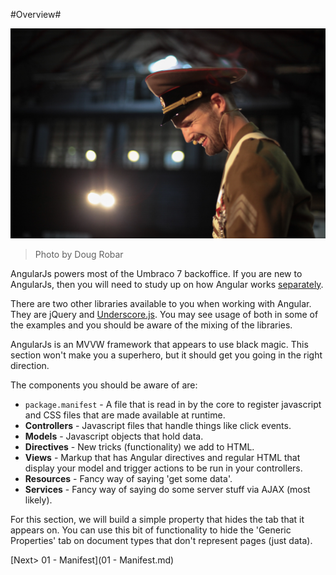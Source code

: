#Overview#

![7377957044_76c6714b63_o.jpg](assets/7377957044_76c6714b63_o.jpg)
>Photo by Doug Robar

AngularJs powers most of the Umbraco 7 backoffice.  If you are new to AngularJs, then you will need to study up on how Angular works [separately](https://angularjs.org/).

There are two other libraries available to you when working with Angular.  They are jQuery and [Underscore.js](http://underscorejs.org/).  You may see usage of both in some of the examples and you should be aware of the mixing of the libraries.

AngularJs is an MVVW framework that appears to use black magic.  This section won't make you a superhero, but it should get you going in the right direction.

The components you should be aware of are:

* `package.manifest` - A file that is read in by the core to register javascript and CSS files that are made available at runtime.
* **Controllers** - Javascript files that handle things like click events.
* **Models** - Javascript objects that hold data.
* **Directives** - New tricks (functionality) we add to HTML.
* **Views** - Markup that has Angular directives and regular HTML that display your model and trigger actions to be run in your controllers.
* **Resources** - Fancy way of saying 'get some data'.
* **Services** - Fancy way of saying do some server stuff via AJAX (most likely).

For this section, we will build a simple property that hides the tab that it appears on.   You can use this bit of functionality to hide the 'Generic Properties' tab on document types that don't represent pages (just data).

[Next> 01 - Manifest](01 - Manifest.md)
